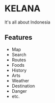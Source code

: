 # KELANA
It's all about Indonesia

## Features
- Map
- Search
- Routes
- Foods
- History
- Arts
- Weather
- Destination
- Danger
- etc.